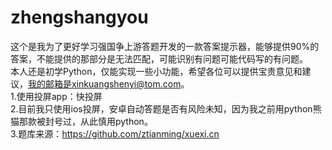 # zhengshangyou
这个是我为了更好学习强国争上游答题开发的一款答案提示器，能够提供90%的答案，不能提供的那部分是无法匹配，可能识别有问题可能代码写的有问题。  
本人还是初学Python，仅能实现一些小功能，希望各位可以提供宝贵意见和建议，我的邮箱是xinkuangshenyi@tom.com。  
1.使用投屏app：快投屏  
2.目前我只使用ios投屏，安卓自动答题是否有风险未知，因为我之前用python熊猫那款被封号过，从此慎用python。  
3.题库来源：https://github.com/ztianming/xuexi.cn  
